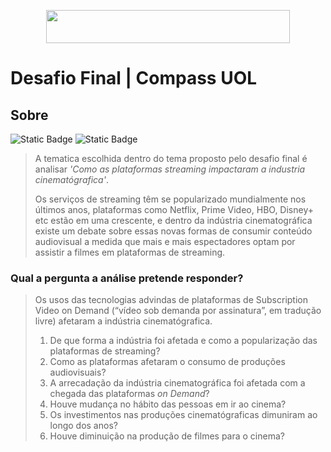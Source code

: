 <p align="center">
<img width="390" height="53" src="https://compasso.ninja/interno/images/CompassoUOL_Positivo_2021.png">
</p>


# Desafio Final | Compass UOL

## Sobre

![Static Badge](https://img.shields.io/badge/Tema-Filmes_e_S%C3%A9ries-e0913e)
![Static Badge](https://img.shields.io/badge/Categoria-Drama_e_Romance-ffd966)

>
> A tematica escolhida dentro do tema proposto pelo desafio final é analisar *'Como as plataformas streaming impactaram a industria cinematógrafica'*. 
>
> Os serviços de streaming têm se popularizado mundialmente nos últimos anos, plataformas como Netflix, Prime Video, HBO, Disney+ etc estão em uma crescente, e dentro da
> indústria cinematográfica existe um debate sobre essas novas formas de consumir conteúdo audiovisual a medida que mais e mais espectadores optam por assistir a filmes em
> plataformas de streaming.
>

### Qual a pergunta a análise pretende responder?
>
> Os usos das tecnologias advindas de plataformas de Subscription Video on Demand (“vídeo sob demanda por assinatura”, em tradução livre) afetaram a indústria
> cinematógrafica.
>
> 1. De que forma a indústria foi afetada e como a popularização das plataformas de streaming?
> 2. Como as plataformas afetaram o consumo de produções audiovisuais?
> 3. A arrecadação da indústria cinematográfica foi afetada com a chegada das plataformas *on Demand*?
> 4. Houve mudança no hábito das pessoas em ir ao cinema?
> 5. Os investimentos nas produções cinematógraficas dimuniram ao longo dos anos?
> 6. Houve diminuição na produção de filmes para o cinema?
>

